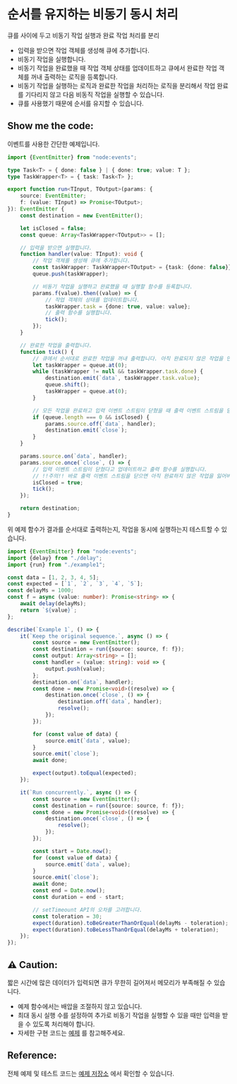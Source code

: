 # 순서를 유지하는 비동기 동시 처리

큐를 사이에 두고 비동기 작업 실행과 완료 작업 처리를 분리

- 입력을 받으면 작업 객체를 생성해 큐에 추가합니다.
- 비동기 작업을 실행합니다.
- 비동기 작업을 완료했을 때 작업 객체 상태를 업데이트하고 큐에서 완료한 작업 객체를 꺼내 출력하는 로직을 등록합니다.
- 비동기 작업을 실행하는 로직과 완료한 작업을 처리하는 로직을 분리해서 작업 완료를 기다리지 않고 다음 비동직 작업을 실행할 수 있습니다.
- 큐를 사용했기 때문에 순서를 유지할 수 있습니다.

## Show me the code:

이벤트를 사용한 간단한 예제입니다.

```typescript
import {EventEmitter} from "node:events";

type Task<T> = { done: false } | { done: true; value: T };
type TaskWrapper<T> = { task: Task<T> };

export function run<TInput, TOutput>(params: {
    source: EventEmitter;
    f: (value: TInput) => Promise<TOutput>;
}): EventEmitter {
    const destination = new EventEmitter();

    let isClosed = false;
    const queue: Array<TaskWrapper<TOutput>> = [];

    // 입력을 받으면 실행합니다.
    function handler(value: TInput): void {
        // 작업 객체를 생성해 큐에 추가합니다.
        const taskWrapper: TaskWrapper<TOutput> = {task: {done: false}};
        queue.push(taskWrapper);

        // 비동기 작업을 실행하고 완료했을 때 실행할 함수를 등록합니다.
        params.f(value).then((value) => {
            // 작업 객체의 상태를 업데이트합니다.
            taskWrapper.task = {done: true, value: value};
            // 출력 함수를 실행합니다.
            tick();
        });
    }

    // 완료한 작업을 출력합니다.
    function tick() {
        // 큐에서 순서대로 완료한 작업을 꺼내 출력합니다. 아직 완료되지 않은 작업을 만나면 출력을 중단합니다.
        let taskWrapper = queue.at(0);
        while (taskWrapper != null && taskWrapper.task.done) {
            destination.emit(`data`, taskWrapper.task.value);
            queue.shift();
            taskWrapper = queue.at(0);
        }

        // 모든 작업을 완료하고 입력 이벤트 스트림이 닫혔을 때 출력 이벤트 스트림을 닫습니다.
        if (queue.length === 0 && isClosed) {
            params.source.off(`data`, handler);
            destination.emit(`close`);
        }
    }

    params.source.on(`data`, handler);
    params.source.once(`close`, () => {
        // 입력 이벤트 스트림이 닫혔다고 업데이트하고 출력 함수를 실행합니다.
        // !!주의!! 바로 출력 이벤트 스트림을 닫으면 아직 완료하지 않은 작업을 잃어버릴 수 있습니다.
        isClosed = true;
        tick();
    });

    return destination;
}
```

위 예제 함수가 결과를 순서대로 출력하는지, 작업을 동시에 실행하는지 테스트할 수 있습니다.

```typescript
import {EventEmitter} from "node:events";
import {delay} from "./delay";
import {run} from "./example1";

const data = [1, 2, 3, 4, 5];
const expected = [`1`, `2`, `3`, `4`, `5`];
const delayMs = 1000;
const f = async (value: number): Promise<string> => {
    await delay(delayMs);
    return `${value}`;
};

describe(`Example 1`, () => {
    it(`Keep the original sequence.`, async () => {
        const source = new EventEmitter();
        const destination = run({source: source, f: f});
        const output: Array<string> = [];
        const handler = (value: string): void => {
            output.push(value);
        };
        destination.on(`data`, handler);
        const done = new Promise<void>((resolve) => {
            destination.once(`close`, () => {
                destination.off(`data`, handler);
                resolve();
            });
        });

        for (const value of data) {
            source.emit(`data`, value);
        }
        source.emit(`close`);
        await done;

        expect(output).toEqual(expected);
    });

    it(`Run concurrently.`, async () => {
        const source = new EventEmitter();
        const destination = run({source: source, f: f});
        const done = new Promise<void>((resolve) => {
            destination.once(`close`, () => {
                resolve();
            });
        });

        const start = Date.now();
        for (const value of data) {
            source.emit(`data`, value);
        }
        source.emit(`close`);
        await done;
        const end = Date.now();
        const duration = end - start;

        // setTimeount API의 오차를 고려합니다.
        const toleration = 30;
        expect(duration).toBeGreaterThanOrEqual(delayMs - toleration);
        expect(duration).toBeLessThanOrEqual(delayMs + toleration);
    });
});
```

## ⚠️ Caution:

짧은 시간에 많은 데이터가 입력되면 큐가 무한히 길어져서 메모리가 부족해질 수 있습니다.

- 예제 함수에서는 배압을 조절하지 않고 있습니다.
- 최대 동시 실행 수를 설정하여 추가로 비동기 작업을 실행할 수 있을 때만 입력을 받을 수 있도록 처리해야 합니다.
- 자세한 구현
  코드는 [예제](https://github.com/daengdaengLee/til/blob/main/%EC%88%9C%EC%84%9C%EB%A5%BC%20%EC%9C%A0%EC%A7%80%ED%95%98%EB%8A%94%20%EB%B9%84%EB%8F%99%EA%B8%B0%20%EB%8F%99%EC%8B%9C%20%EC%B2%98%EB%A6%AC/example2.ts)
  를 참고해주세요.

## Reference:

전체 예제 및 테스트
코드는 [예제 저장소](https://github.com/daengdaengLee/til/tree/main/%EC%88%9C%EC%84%9C%EB%A5%BC%20%EC%9C%A0%EC%A7%80%ED%95%98%EB%8A%94%20%EB%B9%84%EB%8F%99%EA%B8%B0%20%EB%8F%99%EC%8B%9C%20%EC%B2%98%EB%A6%AC)
에서 확인할 수 있습니다.
